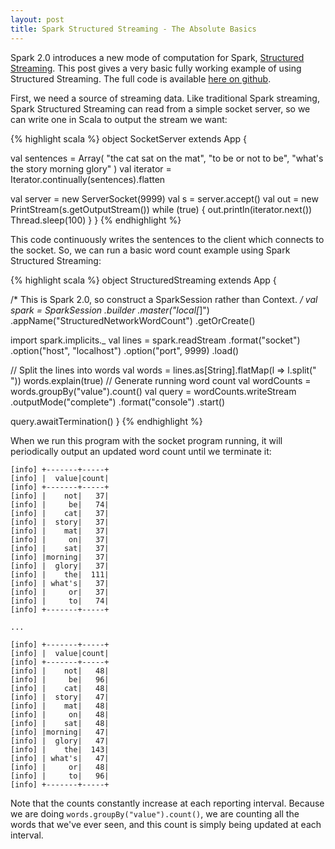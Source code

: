 ```yaml
---
layout: post
title: Spark Structured Streaming - The Absolute Basics
---
```


Spark 2.0 introduces a new mode of computation for Spark,
[Structured Streaming](https://databricks.com/blog/2016/07/28/structured-streaming-in-apache-spark.html).
This post gives a very basic fully working example of using Structured Streaming.
The full code is available [here on github](https://github.com/mattinbits/blog_examples/tree/master/spark-structured-streaming-example).

First, we need a source of streaming data. Like traditional Spark streaming,
Spark Structured Streaming can read from a simple socket server, so we can write
one in Scala to output the stream we want:

{% highlight scala %}
object SocketServer extends App {

  val sentences = Array(
    "the cat sat on the mat",
    "to be or not to be",
    "what's the story morning glory"
  )
  val iterator = Iterator.continually(sentences).flatten

  val server = new ServerSocket(9999)
  val s = server.accept()
  val out = new PrintStream(s.getOutputStream())
  while (true) {
    out.println(iterator.next())
    Thread.sleep(100)
  }
}
{% endhighlight %}

This code continuously writes the sentences to the client which connects to the socket.
So, we can run a basic word count example using Spark Structured Streaming:

{% highlight scala %}
object StructuredStreaming extends App {

  /*
    This is Spark 2.0, so  construct a
    SparkSession rather than Context.
   */
  val spark = SparkSession
    .builder
    .master("local[*]")
    .appName("StructuredNetworkWordCount")
    .getOrCreate()

  import spark.implicits._
  val lines = spark.readStream
    .format("socket")
    .option("host", "localhost")
    .option("port", 9999)
    .load()

  // Split the lines into words
  val words = lines.as[String].flatMap(l => l.split(" "))
  words.explain(true)
  // Generate running word count
  val wordCounts = words.groupBy("value").count()
  val query = wordCounts.writeStream
    .outputMode("complete")
    .format("console")
    .start()

  query.awaitTermination()
}
{% endhighlight %}

When we run this program with the socket program running, it will periodically
output an updated word count until we terminate it:

    [info] +-------+-----+
    [info] |  value|count|
    [info] +-------+-----+
    [info] |    not|   37|
    [info] |     be|   74|
    [info] |    cat|   37|
    [info] |  story|   37|
    [info] |    mat|   37|
    [info] |     on|   37|
    [info] |    sat|   37|
    [info] |morning|   37|
    [info] |  glory|   37|
    [info] |    the|  111|
    [info] | what's|   37|
    [info] |     or|   37|
    [info] |     to|   74|
    [info] +-------+-----+

    ...

    [info] +-------+-----+
    [info] |  value|count|
    [info] +-------+-----+
    [info] |    not|   48|
    [info] |     be|   96|
    [info] |    cat|   48|
    [info] |  story|   47|
    [info] |    mat|   48|
    [info] |     on|   48|
    [info] |    sat|   48|
    [info] |morning|   47|
    [info] |  glory|   47|
    [info] |    the|  143|
    [info] | what's|   47|
    [info] |     or|   48|
    [info] |     to|   96|
    [info] +-------+-----+


Note that the counts constantly increase at each reporting interval. Because we
are doing `words.groupBy("value").count()`,
we are counting all the words that
we've ever seen, and this count is simply being updated at each interval.

